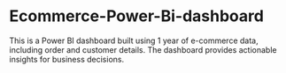 # Ecommerce-Power-Bi-dashboard
This is a Power BI dashboard built using 1 year of e-commerce data, including order and customer details. The dashboard provides actionable insights for business decisions.
